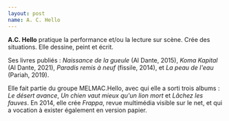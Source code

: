 ```yaml
---
layout: post
name: A. C. Hello
---
```

**A.C. Hello** pratique la performance et/ou la lecture sur scène. Crée des situations. Elle dessine, peint et écrit.

Ses livres publiés : *Naissance de la gueule* (Al Dante, 2015), *Koma Kapital* (Al Dante, 2021), *Paradis remis à neuf* (fissile, 2014), et *La peau de l'eau* (Pariah, 2019).

Elle fait partie du groupe MELMAC.Hello, avec qui elle a sorti trois albums : *Le désert avance*, *Un chien vaut mieux qu'un lion mort* et *Lâchez les fauves*. En 2014, elle crée *Frappa*, revue multimédia visible sur le net, et qui a vocation à exister également en version papier.
